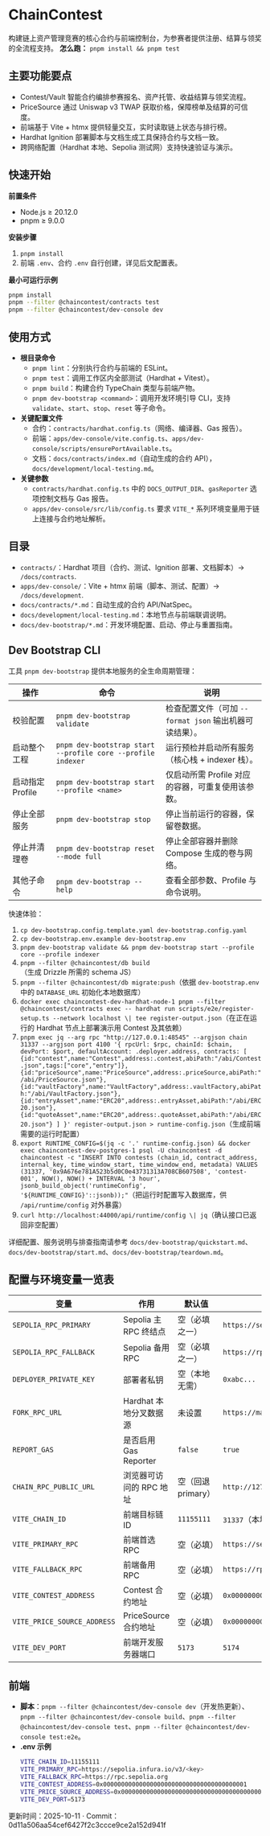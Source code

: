 # ChainContest

构建链上资产管理竞赛的核心合约与前端控制台，为参赛者提供注册、结算与领奖的全流程支持。
**怎么跑：** `pnpm install && pnpm test`

## 主要功能要点

- Contest/Vault 智能合约编排参赛报名、资产托管、收益结算与领奖流程。
- PriceSource 通过 Uniswap v3 TWAP 获取价格，保障榜单及结算的可信度。
- 前端基于 Vite + htmx 提供轻量交互，实时读取链上状态与排行榜。
- Hardhat Ignition 部署脚本与文档生成工具保持合约与文档一致。
- 跨网络配置（Hardhat 本地、Sepolia 测试网）支持快速验证与演示。

## 快速开始

**前置条件**

- Node.js ≥ 20.12.0
- pnpm ≥ 9.0.0

**安装步骤**

1. `pnpm install`
2. 前端 `.env`、合约 `.env` 自行创建，详见后文配置表。

**最小可运行示例**

```bash
pnpm install
pnpm --filter @chaincontest/contracts test
pnpm --filter @chaincontest/dev-console dev
```

## 使用方式

- **根目录命令**
  - `pnpm lint`：分别执行合约与前端的 ESLint。
  - `pnpm test`：调用工作区内全部测试（Hardhat + Vitest）。
  - `pnpm build`：构建合约 TypeChain 类型与前端产物。
  - `pnpm dev-bootstrap <command>`：调用开发环境引导 CLI，支持 `validate`、`start`、`stop`、`reset` 等子命令。
- **关键配置文件**
  - 合约：`contracts/hardhat.config.ts`（网络、编译器、Gas 报告）。
  - 前端：`apps/dev-console/vite.config.ts`、`apps/dev-console/scripts/ensurePortAvailable.ts`。
  - 文档：`docs/contracts/index.md`（自动生成的合约 API），`docs/development/local-testing.md`。
- **关键参数**
  - `contracts/hardhat.config.ts` 中的 `DOCS_OUTPUT_DIR`、`gasReporter` 选项控制文档与 Gas 报告。
  - `apps/dev-console/src/lib/config.ts` 要求 `VITE_*` 系列环境变量用于链上连接与合约地址解析。

## 目录

- `contracts/`：Hardhat 项目（合约、测试、Ignition 部署、文档脚本）→ `/docs/contracts`.
- `apps/dev-console/`：Vite + htmx 前端（脚本、测试、配置）→ `/docs/development`.
- `docs/contracts/*.md`：自动生成的合约 API/NatSpec。
- `docs/development/local-testing.md`：本地节点与前端联调说明。
- `docs/dev-bootstrap/*.md`：开发环境配置、启动、停止与重置指南。

## Dev Bootstrap CLI

工具 `pnpm dev-bootstrap` 提供本地服务的全生命周期管理：

| 操作 | 命令 | 说明 |
| --- | --- | --- |
| 校验配置 | `pnpm dev-bootstrap validate` | 检查配置文件（可加 `--format json` 输出机器可读结果）。 |
| 启动整个工程 | `pnpm dev-bootstrap start --profile core --profile indexer` | 运行预检并启动所有服务（核心栈 + indexer 栈）。 |
| 启动指定 Profile | `pnpm dev-bootstrap start --profile <name>` | 仅启动所需 Profile 对应的容器，可重复使用该参数。 |
| 停止全部服务 | `pnpm dev-bootstrap stop` | 停止当前运行的容器，保留卷数据。 |
| 停止并清理卷 | `pnpm dev-bootstrap reset --mode full` | 停止全部容器并删除 Compose 生成的卷与网络。 |
| 其他子命令 | `pnpm dev-bootstrap --help` | 查看全部参数、Profile 与命令说明。 |

快速体验：
1. `cp dev-bootstrap.config.template.yaml dev-bootstrap.config.yaml`
2. `cp dev-bootstrap.env.example dev-bootstrap.env`
3. `pnpm dev-bootstrap validate && pnpm dev-bootstrap start --profile core --profile indexer`
4. `pnpm --filter @chaincontest/db build`（生成 Drizzle 所需的 schema JS）
5. `pnpm --filter @chaincontest/db migrate:push`（依据 `dev-bootstrap.env` 中的 `DATABASE_URL` 初始化本地数据库）
6. `docker exec chaincontest-dev-hardhat-node-1 pnpm --filter @chaincontest/contracts exec -- hardhat run scripts/e2e/register-setup.ts --network localhost \| tee register-output.json`（在正在运行的 Hardhat 节点上部署演示用 Contest 及其依赖）
7. `pnpm exec jq --arg rpc "http://127.0.0.1:48545" --argjson chain 31337 --argjson port 4100 '{ rpcUrl: $rpc, chainId: $chain, devPort: $port, defaultAccount: .deployer.address, contracts: [ {id:"contest",name:"Contest",address:.contest,abiPath:"/abi/Contest.json",tags:["core","entry"]}, {id:"priceSource",name:"PriceSource",address:.priceSource,abiPath:"/abi/PriceSource.json"}, {id:"vaultFactory",name:"VaultFactory",address:.vaultFactory,abiPath:"/abi/VaultFactory.json"}, {id:"entryAsset",name:"ERC20",address:.entryAsset,abiPath:"/abi/ERC20.json"}, {id:"quoteAsset",name:"ERC20",address:.quoteAsset,abiPath:"/abi/ERC20.json"} ] }' register-output.json > runtime-config.json`（生成前端需要的运行时配置）
8. `export RUNTIME_CONFIG=$(jq -c '.' runtime-config.json) && docker exec chaincontest-dev-postgres-1 psql -U chaincontest -d chaincontest -c "INSERT INTO contests (chain_id, contract_address, internal_key, time_window_start, time_window_end, metadata) VALUES (31337, '0x9A676e781A523b5d0C0e43731313A708CB607508', 'contest-001', NOW(), NOW() + INTERVAL '3 hour', jsonb_build_object('runtimeConfig', '${RUNTIME_CONFIG}'::jsonb));"`（把运行时配置写入数据库，供 `/api/runtime/config` 对外暴露）
9. `curl http://localhost:44000/api/runtime/config \| jq`（确认接口已返回非空配置）

详细配置、服务说明与排查指南请参考 `docs/dev-bootstrap/quickstart.md`、`docs/dev-bootstrap/start.md`、`docs/dev-bootstrap/teardown.md`。

## 配置与环境变量一览表

| 变量                        | 作用                   | 默认值         | 示例                                         |
| --------------------------- | ---------------------- | -------------- | -------------------------------------------- |
| `SEPOLIA_RPC_PRIMARY`       | Sepolia 主 RPC 终结点  | 空（必填之一） | `https://sepolia.infura.io/v3/<key>`         |
| `SEPOLIA_RPC_FALLBACK`      | Sepolia 备用 RPC       | 空（必填之一） | `https://rpc.sepolia.org`                    |
| `DEPLOYER_PRIVATE_KEY`      | 部署者私钥             | 空（本地无需） | `0xabc...`                                   |
| `FORK_RPC_URL`              | Hardhat 本地分叉数据源 | 未设置         | `https://mainnet.infura.io/v3/<key>`         |
| `REPORT_GAS`                | 是否启用 Gas Reporter  | `false`        | `true`                                       |
| `CHAIN_RPC_PUBLIC_URL`      | 浏览器可访问的 RPC 地址 | 空（回退 primary） | `http://127.0.0.1:48545`                      |
| `VITE_CHAIN_ID`             | 前端目标链 ID          | `11155111`     | `31337`（本地）                              |
| `VITE_PRIMARY_RPC`          | 前端首选 RPC           | 空（必填）     | `https://sepolia.infura.io/v3/<key>`         |
| `VITE_FALLBACK_RPC`         | 前端备用 RPC           | 空（必填）     | `https://rpc2.sepolia.org`                   |
| `VITE_CONTEST_ADDRESS`      | Contest 合约地址       | 空（必填）     | `0x0000000000000000000000000000000000000001` |
| `VITE_PRICE_SOURCE_ADDRESS` | PriceSource 合约地址   | 空（必填）     | `0x0000000000000000000000000000000000000002` |
| `VITE_DEV_PORT`             | 前端开发服务器端口     | `5173`         | `5174`                                       |

## 前端

- **脚本**：`pnpm --filter @chaincontest/dev-console dev`（开发热更新）、`pnpm --filter @chaincontest/dev-console build`、`pnpm --filter @chaincontest/dev-console test`、`pnpm --filter @chaincontest/dev-console test:e2e`。
- **.env 示例**
  ```bash
  VITE_CHAIN_ID=11155111
  VITE_PRIMARY_RPC=https://sepolia.infura.io/v3/<key>
  VITE_FALLBACK_RPC=https://rpc.sepolia.org
  VITE_CONTEST_ADDRESS=0x0000000000000000000000000000000000000001
  VITE_PRICE_SOURCE_ADDRESS=0x0000000000000000000000000000000000000002
  VITE_DEV_PORT=5173
  ```

更新时间：2025-10-11 · Commit：0d11a506aa54cef6427f2c3ccce9ce2a152d941f
